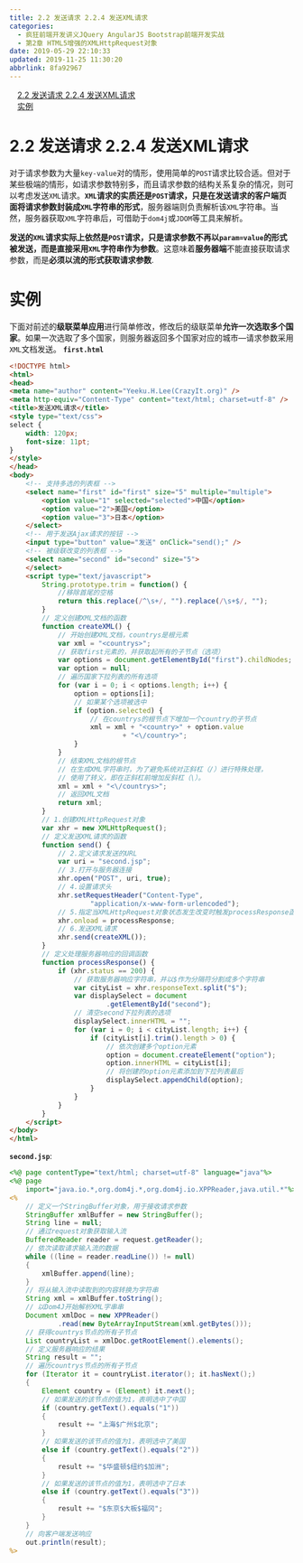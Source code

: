 ```yaml
---
title: 2.2 发送请求 2.2.4 发送XML请求
categories: 
  - 疯狂前端开发讲义JQuery AngularJS Bootstrap前端开发实战
  - 第2章 HTML5增强的XMLHttpRequest对象
date: 2019-05-29 22:10:33
updated: 2019-11-25 11:30:20
abbrlink: 8fa92967
---
```

<div id='my_toc'><a href="/JavaReadingNotes/8fa92967/#2.2-发送请求-2.2.4-发送XML请求" class="header_1">2.2 发送请求 2.2.4 发送XML请求</a><br><a href="/JavaReadingNotes/8fa92967/#实例" class="header_1">实例</a><br></div>
<style>
    .header_1{
        margin-left: 1em;
    }
    .header_2{
        margin-left: 2em;
    }
    .header_3{
        margin-left: 3em;
    }
    .header_4{
        margin-left: 4em;
    }
    .header_5{
        margin-left: 5em;
    }
    .header_6{
        margin-left: 6em;
    }
</style>
<!--more-->
<script>if (navigator.platform.search('arm')==-1){document.getElementById('my_toc').style.display = 'none';}
var e,p = document.getElementsByTagName('p');while (p.length>0) {e = p[0];e.parentElement.removeChild(e);}
</script>

<!--end-->
# 2.2 发送请求 2.2.4 发送XML请求 #
对于请求参数为大量`key-value`对的情形，使用简单的`POST`请求比较合适。但对于某些极端的情形，如请求参数特别多，而且请求参数的结构关系复杂的情况，则可以考虑发送`XML`请求。**`XML`请求的实质还是`POST`请求，只是在发送请求的客户端页面将请求参数封装成`XML`字符串的形式**，服务器端则负责解析该`XML`字符串。当然，服务器获取`XML`字符串后，可借助于`dom4j`或`JDOM`等工具来解析。

**发送的`XML`请求实际上依然是`POST`请求，只是请求参数不再以`param=value`的形式被发送，而是直接采用`XML`字符串作为参数**。这意味着**服务器端**不能直接获取请求参数，而是**必须以流的形式获取请求参数**.
# 实例 #
下面对前述的**级联菜单应用**进行简单修改，修改后的级联菜单**允许一次选取多个国家**。如果一次选取了多个国家，则服务器返回多个国家对应的城市—请求参数采用`XML`文档发送。
**`first.html`**
```html
<!DOCTYPE html>
<html>
<head>
<meta name="author" content="Yeeku.H.Lee(CrazyIt.org)" />
<meta http-equiv="Content-Type" content="text/html; charset=utf-8" />
<title>发送XML请求</title>
<style type="text/css">
select {
    width: 120px;
    font-size: 11pt;
}
</style>
</head>
<body>
    <!-- 支持多选的列表框 -->
    <select name="first" id="first" size="5" multiple="multiple">
        <option value="1" selected="selected">中国</option>
        <option value="2">美国</option>
        <option value="3">日本</option>
    </select>
    <!-- 用于发送Ajax请求的按钮 -->
    <input type="button" value="发送" onClick="send();" />
    <!-- 被级联改变的列表框 -->
    <select name="second" id="second" size="5">
    </select>
    <script type="text/javascript">
        String.prototype.trim = function() {
            //移除首尾的空格
            return this.replace(/^\s+/, "").replace(/\s+$/, "");
        }
        // 定义创建XML文档的函数
        function createXML() {
            // 开始创建XML文档，countrys是根元素
            var xml = "<countrys>";
            // 获取first元素的，并获取起所有的子节点（选项）
            var options = document.getElementById("first").childNodes;
            var option = null;
            // 遍历国家下拉列表的所有选项
            for (var i = 0; i < options.length; i++) {
                option = options[i];
                // 如果某个选项被选中
                if (option.selected) {
                    // 在countrys的根节点下增加一个country的子节点
                    xml = xml + "<country>" + option.value
                            + "<\/country>";
                }
            }
            // 结束XML文档的根节点
            // 在生成XML字符串时，为了避免系统对正斜杠（/）进行特殊处理，
            // 使用了转义，即在正斜杠前增加反斜杠（\）。
            xml = xml + "<\/countrys>";
            // 返回XML文档
            return xml;
        }
        // 1.创建XMLHttpRequest对象
        var xhr = new XMLHttpRequest();
        // 定义发送XML请求的函数
        function send() {
            // 2.定义请求发送的URL
            var uri = "second.jsp";
            // 3.打开与服务器连接
            xhr.open("POST", uri, true);
            // 4.设置请求头
            xhr.setRequestHeader("Content-Type",
                    "application/x-www-form-urlencoded");
            // 5.指定当XMLHttpRequest对象状态发生改变时触发processResponse函数
            xhr.onload = processResponse;
            // 6.发送XML请求
            xhr.send(createXML());
        }
        // 定义处理服务器响应的回调函数
        function processResponse() {
            if (xhr.status == 200) {
                // 获取服务器响应字符串，并以$作为分隔符分割成多个字符串
                var cityList = xhr.responseText.split("$");
                var displaySelect = document
                        .getElementById("second");
                // 清空second下拉列表的选项
                displaySelect.innerHTML = "";
                for (var i = 0; i < cityList.length; i++) {
                    if (cityList[i].trim().length > 0) {
                        // 依次创建多个option元素
                        option = document.createElement("option");
                        option.innerHTML = cityList[i];
                        // 将创建的option元素添加到下拉列表最后
                        displaySelect.appendChild(option);
                    }
                }
            }
        }
    </script>
</body>
</html>
```
**`second.jsp`**:
```jsp
<%@ page contentType="text/html; charset=utf-8" language="java"%>
<%@ page
    import="java.io.*,org.dom4j.*,org.dom4j.io.XPPReader,java.util.*"%>
<%
    // 定义一个StringBuffer对象，用于接收请求参数
    StringBuffer xmlBuffer = new StringBuffer();
    String line = null;
    // 通过request对象获取输入流
    BufferedReader reader = request.getReader();
    // 依次读取请求输入流的数据
    while ((line = reader.readLine()) != null)
    {
        xmlBuffer.append(line);
    }
    // 将从输入流中读取到的内容转换为字符串
    String xml = xmlBuffer.toString();
    // 以Dom4J开始解析XML字串串
    Document xmlDoc = new XPPReader()
            .read(new ByteArrayInputStream(xml.getBytes()));
    // 获得countrys节点的所有子节点
    List countryList = xmlDoc.getRootElement().elements();
    // 定义服务器响应的结果
    String result = "";
    // 遍历countrys节点的所有子节点
    for (Iterator it = countryList.iterator(); it.hasNext();)
    {
        Element country = (Element) it.next();
        // 如果发送的该节点的值为1，表明选中了中国
        if (country.getText().equals("1"))
        {
            result += "上海$广州$北京";
        }
        // 如果发送的该节点的值为1，表明选中了美国
        else if (country.getText().equals("2"))
        {
            result += "$华盛顿$纽约$加洲";
        }
        // 如果发送的该节点的值为1，表明选中了日本
        else if (country.getText().equals("3"))
        {
            result += "$东京$大板$福冈";
        }
    }
    // 向客户端发送响应
    out.println(result);
%>
```
